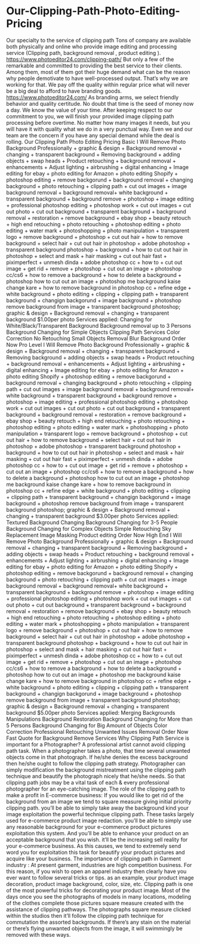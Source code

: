 # Our-Clipping-Path-Photo-Editing-Pricing
Our specialty to the service of clipping path Tons of company are available both physically and online who provide image editing and processing service (Clipping path, background removal , product editing ). https://www.photoeditor24.com/clipping-path/ But only a few of the remarkable and committed to providing the best service to their clients. Among them, most of them got their huge demand what can be the reason why people demotivate to have well-processed output. That’s why we are working for that. We pay off the quality within regular price what will never be a big deal to afford to have branding goods. https://www.photoeditor24.com/  As branding arms, we select friendly behavior and quality certitude. No doubt that time is the seed of money now a day. We know the value of your time. After keeping respect to our commitment to you, we will finish your provided image clipping path processing before overtime. No matter how many images it needs, but you will have it with quality what we do in a very punctual way. Even we and our team are the concern if you have any special demand while the deal is rolling.  Our Clipping Path Photo Editing Pricing Basic I Will Remove Photo Background Professionally + graphic &amp; design + Background removal + changing + transparent background + Removing background + adding objects + swap heads + Product retouching + background removal + enhancements + Adjust lighting + airbrushing + digital enhancing + Image editing for ebay + photo editing for Amazon + photo editing Shopify + photoshop editing + remove backgorund + background removal + changing background + photo retouching + clipping path + cut out images + image background removal + background removal+ white background + transparent background + background remove + photoshop + image editing + professional photoshop editing + photoshop work + cut out images + cut out photo + cut out background + transparent background + background removal + restoration + remove background + ebay shop + beauty retouch + high end retouching + photo retouching + photoshop editing + photo editing + water mark + photoshopping + photo manipulation + transparent logo + remove background + photoshop + cut out hair + how to remove background + select hair + cut out hair in photoshop + adobe photoshop + transparent background photoshop + background + how to cut out hair in photoshop + select and mask + hair masking + cut out hair fast + piximperfect + unmesh dinda + adobe photoshop cc + how to + cut out image + get rid + remove + photoshop + cut out an image + photoshop cc/cs6 + how to remove a background + how to delete a background + photoshop how to cut out an image + photoshop me background kaise change kare + how to remove background in photoshop cc + refine edge + white background + photo editing + clipping + clipping path + transparent background + changign backgorund + image background + photoshop remove background from image + transparent background photoshop; graphic &amp; design + Background removal + changing + transparent background $1.00per photo  Services applied: Changing for White/Black/Transparent Background Background removal up to 3 Persons Background Changing for Simple Objects Clipping Path Services Color Correction No Retouching Small Objects Removal Blur Background Order Now Pro Level I Will Remove Photo Background Professionally + graphic &amp; design + Background removal + changing + transparent background + Removing background + adding objects + swap heads + Product retouching + background removal + enhancements + Adjust lighting + airbrushing + digital enhancing + Image editing for ebay + photo editing for Amazon + photo editing Shopify + photoshop editing + remove backgorund + background removal + changing background + photo retouching + clipping path + cut out images + image background removal + background removal+ white background + transparent background + background remove + photoshop + image editing + professional photoshop editing + photoshop work + cut out images + cut out photo + cut out background + transparent background + background removal + restoration + remove background + ebay shop + beauty retouch + high end retouching + photo retouching + photoshop editing + photo editing + water mark + photoshopping + photo manipulation + transparent logo + remove background + photoshop + cut out hair + how to remove background + select hair + cut out hair in photoshop + adobe photoshop + transparent background photoshop + background + how to cut out hair in photoshop + select and mask + hair masking + cut out hair fast + piximperfect + unmesh dinda + adobe photoshop cc + how to + cut out image + get rid + remove + photoshop + cut out an image + photoshop cc/cs6 + how to remove a background + how to delete a background + photoshop how to cut out an image + photoshop me background kaise change kare + how to remove background in photoshop cc + refine edge + white background + photo editing + clipping + clipping path + transparent background + changign backgorund + image background + photoshop remove background from image + transparent background photoshop; graphic &amp; design + Background removal + changing + transparent background $3.00per photo  Services applied: Textured Background Changing Background Changing for 3-5 People Background Changing for Complex Objects Simple Retouching Sky Replacement Image Masking Product editing Order Now High End I Will Remove Photo Background Professionally + graphic &amp; design + Background removal + changing + transparent background + Removing background + adding objects + swap heads + Product retouching + background removal + enhancements + Adjust lighting + airbrushing + digital enhancing + Image editing for ebay + photo editing for Amazon + photo editing Shopify + photoshop editing + remove backgorund + background removal + changing background + photo retouching + clipping path + cut out images + image background removal + background removal+ white background + transparent background + background remove + photoshop + image editing + professional photoshop editing + photoshop work + cut out images + cut out photo + cut out background + transparent background + background removal + restoration + remove background + ebay shop + beauty retouch + high end retouching + photo retouching + photoshop editing + photo editing + water mark + photoshopping + photo manipulation + transparent logo + remove background + photoshop + cut out hair + how to remove background + select hair + cut out hair in photoshop + adobe photoshop + transparent background photoshop + background + how to cut out hair in photoshop + select and mask + hair masking + cut out hair fast + piximperfect + unmesh dinda + adobe photoshop cc + how to + cut out image + get rid + remove + photoshop + cut out an image + photoshop cc/cs6 + how to remove a background + how to delete a background + photoshop how to cut out an image + photoshop me background kaise change kare + how to remove background in photoshop cc + refine edge + white background + photo editing + clipping + clipping path + transparent background + changign backgorund + image background + photoshop remove background from image + transparent background photoshop; graphic &amp; design + Background removal + changing + transparent background $5.00per photo  Services applied: Merging Backgrounds Manipulations Background Restoration Background Changing for More than 5 Persons Background Changing for Big Amount of Objects Color Correction Professional Retouching Unwanted Issues Removal Order Now Fast Quote for Background Remove Services​ Why Clipping Path Service is important for a Photographer? A professional artist cannot avoid clipping path task. When a photographer takes a photo, that time several unwanted objects come in that photograph. If he/she denies the excess background then he/she ought to follow the clipping path strategy. Photographer can simply modification the background mistreatment using the clipping path technique and beautify the photograph nicely that he/she needs. So that clipping path jobs may be a vital task of each &amp; every professional photographer for an eye-catching image.  The role of the clipping path to make a profit in E-commerce business: If you would like to get rid of the background from an image we tend to square measure giving initial priority clipping path. you’ll be able to simply take away the background kind your image exploitation the powerful technique clipping path. These tasks largely used for e-commerce product image redaction. you’ll be able to simply use any reasonable background for your e-commerce product pictures exploitation this system. And you’ll be able to enhance your product on an acceptable background that you wish. it’ll be the increasing sell reality for your e-commerce business. As this causes, we tend to extremely send word you for exploitation this task for beautify your product pictures and acquire like your business.  The importance of clipping path in Garment industry : At present garment, industries are high competition business. For this reason, if you wish to open an apparel industry then clearly have you ever want to follow several tricks or tips. as an example, your product image decoration, product image background, color, size, etc. Clipping path is one of the most powerful tricks for decorating your product image. Most of the days once you see the photographs of models in many locations, modeling of the clothes complete those pictures square measure created with the assistance of clipping pathways. The photographs square measure clicked within the studios then it’ll follow the clipping path technique for commutation the assorted backgrounds. If there’s any stain on the material or there’s flying unwanted objects from the image, it will swimmingly be removed with these ways.
